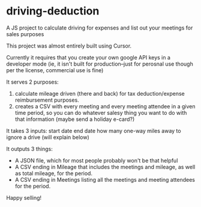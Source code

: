 # driving-deduction
A JS project to calculate driving for expenses and list out your meetings for sales purposes

This project was almost entirely built using Cursor. 

Currently it requires that you create your own google API keys in a developer mode (ie, it isn't built for production–just for perosnal use though per the license, commercial use is fine)

It serves 2 purposes:
1. calculate mileage driven (there and back) for tax deduction/expense reimbursement purposes. 
2. creates a CSV with every meeting and every meeting attendee in a given time period, so you can do whatever salesy thing you want to do with that information (maybe send a holiday e-card?)

It takes 3 inputs:
start date
end date
how many one-way miles away to ignore a drive (will explain below)

It outputs 3 things:
- A JSON file, which for most people probably won't be that helpful
- A CSV ending in Mileage that includes the meetings and mileage, as well as total mileage, for the period. 
- A CSV ending in Meetings listing all the meetings and meeting attendees for the period. 

Happy selling!